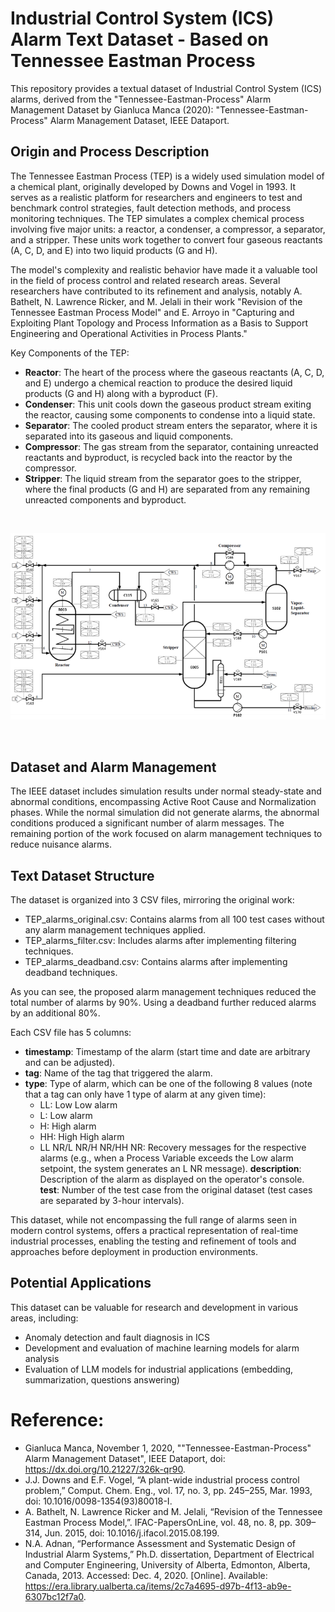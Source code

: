 # Industrial Control System (ICS) Alarm Text Dataset - Based on Tennessee Eastman Process
This repository provides a textual dataset of Industrial Control System (ICS) alarms, derived from the "Tennessee-Eastman-Process" Alarm Management Dataset by Gianluca Manca (2020): "Tennessee-Eastman-Process" Alarm Management Dataset, IEEE Dataport.

## Origin and Process Description
The Tennessee Eastman Process (TEP) is a widely used simulation model of a chemical plant, originally developed by Downs and Vogel in 1993. It serves as a realistic platform for researchers and engineers to test and benchmark control strategies, fault detection methods, and process monitoring techniques. The TEP simulates a complex chemical process involving five major units: a reactor, a condenser, a compressor, a separator, and a stripper. These units work together to convert four gaseous reactants (A, C, D, and E) into two liquid products (G and H).

The model's complexity and realistic behavior have made it a valuable tool in the field of process control and related research areas. Several researchers have contributed to its refinement and analysis, notably A. Bathelt, N. Lawrence Ricker, and M. Jelali in their work "Revision of the Tennessee Eastman Process Model" and E. Arroyo in "Capturing and Exploiting Plant Topology and Process Information as a Basis to Support Engineering and Operational Activities in Process Plants."

Key Components of the TEP:
- **Reactor**: The heart of the process where the gaseous reactants (A, C, D, and E) undergo a chemical reaction to produce the desired liquid products (G and H) along with a byproduct (F).
- **Condenser**: This unit cools down the gaseous product stream exiting the reactor, causing some components to condense into a liquid state.
- **Separator**: The cooled product stream enters the separator, where it is separated into its gaseous and liquid components.
- **Compressor**: The gas stream from the separator, containing unreacted reactants and byproduct, is recycled back into the reactor by the compressor.
- **Stripper**: The liquid stream from the separator goes to the stripper, where the final products (G and H) are separated from any remaining unreacted components and byproduct.

<br>

![alt TEP Process](/resources/tep_pnid.PNG)

<br>

## Dataset and Alarm Management
The IEEE dataset includes simulation results under normal steady-state and abnormal conditions, encompassing Active Root Cause and Normalization phases. While the normal simulation did not generate alarms, the abnormal conditions produced a significant number of alarm messages. The remaining portion of the work focused on alarm management techniques to reduce nuisance alarms.

## Text Dataset Structure
The dataset is organized into 3 CSV files, mirroring the original work:
- TEP_alarms_original.csv: Contains alarms from all 100 test cases without any alarm management techniques applied.
- TEP_alarms_filter.csv: Includes alarms after implementing filtering techniques.
- TEP_alarms_deadband.csv: Contains alarms after implementing deadband techniques.

As you can see, the proposed alarm management techniques reduced the total number of alarms by 90%. Using a deadband further reduced alarms by an additional 80%.

Each CSV file has 5 columns:
- **timestamp**: Timestamp of the alarm (start time and date are arbitrary and can be adjusted).
- **tag**: Name of the tag that triggered the alarm.
- **type**: Type of alarm, which can be one of the following 8 values (note that a tag can only have 1 type of alarm at any given time):
  * LL: Low Low alarm
  * L: Low alarm
  * H: High alarm
  * HH: High High alarm
  * LL NR/L NR/H NR/HH NR: Recovery messages for the respective alarms (e.g., when a Process Variable exceeds the Low alarm setpoint, the system generates an L NR message).
**description**: Description of the alarm as displayed on the operator's console.
**test**: Number of the test case from the original dataset (test cases are separated by 3-hour intervals).

This dataset, while not encompassing the full range of alarms seen in modern control systems, offers a practical representation of real-time industrial processes, enabling the testing and refinement of tools and approaches before deployment in production environments.

## Potential Applications
This dataset can be valuable for research and development in various areas, including:
- Anomaly detection and fault diagnosis in ICS
- Development and evaluation of machine learning models for alarm analysis
- Evaluation of LLM models for industrial applications (embedding, summarization, questions answering)
 
# Reference:
- Gianluca Manca, November 1, 2020, ""Tennessee-Eastman-Process" Alarm Management Dataset", IEEE Dataport, doi: https://dx.doi.org/10.21227/326k-qr90.
- J.J. Downs and E.F. Vogel, “A plant-wide industrial process control problem,” Comput. Chem. Eng., vol. 17, no. 3, pp. 245–255, Mar. 1993, doi: 10.1016/0098-1354(93)80018-I.
- A. Bathelt, N. Lawrence Ricker and M. Jelali, “Revision of the Tennessee Eastman Process Model,”. IFAC-PapersOnLine, vol. 48, no. 8, pp. 309–314, Jun. 2015, doi: 10.1016/j.ifacol.2015.08.199.
- N.A. Adnan, “Performance Assessment and Systematic Design of Industrial Alarm Systems,” Ph.D. dissertation, Department of Electrical and Computer Engineering, University of Alberta, Edmonton, Alberta, Canada, 2013. Accessed: Dec. 4, 2020. [Online]. Available: https://era.library.ualberta.ca/items/2c7a4695-d97b-4f13-ab9e-6307bc12f7a0.
